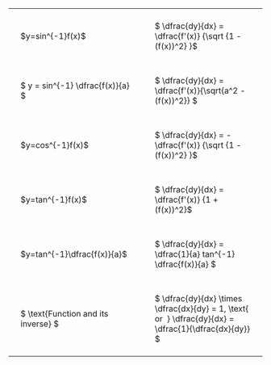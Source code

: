 #  
<br>
<style type="text/css">
#T_30527 th.col_heading {
  text-align: left;
  font-size: 1em;
}
#T_30527 td {
  text-align: left;
  font-size: 1em;
  padding: 1.5em;
}
#T_30527_row0_col0, #T_30527_row1_col0, #T_30527_row2_col0, #T_30527_row3_col0, #T_30527_row4_col0, #T_30527_row5_col0 {
  width: 300px;
  white-space: pre-wrap;
}
#T_30527_row0_col1, #T_30527_row1_col1, #T_30527_row2_col1, #T_30527_row3_col1, #T_30527_row4_col1, #T_30527_row5_col1 {
  width: 400px;
  white-space: pre-wrap;
}
</style>
<table id="T_30527">
  <thead>
  </thead>
  <tbody>
    <tr>
      <td id="T_30527_row0_col0" class="data row0 col0" >$y=sin^{-1}f(x)$</td>
      <td id="T_30527_row0_col1" class="data row0 col1" >$ \dfrac{dy}{dx} = \dfrac{f'(x)} {\sqrt {1 - (f(x))^2} }$</td>
    </tr>
    <tr>
      <td id="T_30527_row1_col0" class="data row1 col0" >$ y = sin^{-1} \dfrac{f(x)}{a} $</td>
      <td id="T_30527_row1_col1" class="data row1 col1" >$ \dfrac{dy}{dx} = \dfrac{f'(x)}{\sqrt{a^2 - (f(x))^2}} $</td>
    </tr>
    <tr>
      <td id="T_30527_row2_col0" class="data row2 col0" >$y=cos^{-1}f(x)$</td>
      <td id="T_30527_row2_col1" class="data row2 col1" >$ \dfrac{dy}{dx} = - \dfrac{f'(x)} {\sqrt {1 - (f(x))^2} }$</td>
    </tr>
    <tr>
      <td id="T_30527_row3_col0" class="data row3 col0" >$y=tan^{-1}f(x)$</td>
      <td id="T_30527_row3_col1" class="data row3 col1" >$ \dfrac{dy}{dx} = \dfrac{f'(x)} {1 + (f(x))^2}$</td>
    </tr>
    <tr>
      <td id="T_30527_row4_col0" class="data row4 col0" >$y=tan^{-1}\dfrac{f(x)}{a}$</td>
      <td id="T_30527_row4_col1" class="data row4 col1" >$ \dfrac{dy}{dx} =  \dfrac{1}{a} tan^{-1} \dfrac{f(x)}{a} $</td>
    </tr>
    <tr>
      <td id="T_30527_row5_col0" class="data row5 col0" >$ \text{Function and its inverse} $</td>
      <td id="T_30527_row5_col1" class="data row5 col1" >$ \dfrac{dy}{dx} \times \dfrac{dx}{dy} = 1, \text{  or  } \dfrac{dy}{dx} = \dfrac{1}{\dfrac{dx}{dy}} $</td>
    </tr>
  </tbody>
</table>
